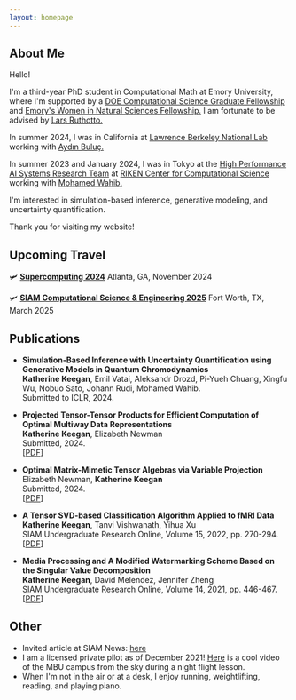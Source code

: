 ```yaml
---
layout: homepage
---
```


## About Me

Hello!

I'm a third-year PhD student in Computational Math at Emory University, where I'm supported by a [DOE Computational Science Graduate Fellowship](https://www.krellinst.org/csgf/) and [Emory's Women in Natural Sciences Fellowship.](https://www.gs.emory.edu/admissions/finance_overview.html#:~:text=The%20Women%20in%20Natural%20Sciences,have%20demonstrated%20outstanding%20academic%20achievement.) I am fortunate to be advised by [Lars Ruthotto.](https://www.math.emory.edu/~lruthot/)

In summer 2024, I was in California at [Lawrence Berkeley National Lab](https://www.lbl.gov/) working with [Aydın Buluç.](https://people.eecs.berkeley.edu/~aydin/)

In summer 2023 and January 2024, I was in Tokyo at the [High Performance AI Systems Research Team](https://www.r-ccs.riken.jp/en/research/labs/hpaisrt/) at [RIKEN Center for Computational Science](https://www.r-ccs.riken.jp/en/) working with [Mohamed Wahib.](https://scholar.google.com/citations?user=C3fmEegAAAAJ&hl=en)

I'm interested in simulation-based inference, generative modeling, and uncertainty quantification.

Thank you for visiting my website!

## Upcoming Travel

🛩️ **[Supercomputing 2024](https://sc24.supercomputing.org/)** 
Atlanta, GA, November 2024

🛩️ **[SIAM Computational Science & Engineering 2025](https://www.siam.org/conferences-events/siam-conferences/cse25/)**
Fort Worth, TX, March 2025

## Publications

- **Simulation-Based Inference with Uncertainty Quantification using Generative Models in Quantum Chromodynamics**
  <br>
  **Katherine Keegan**, Emil Vatai, Aleksandr Drozd, Pi-Yueh Chuang, Xingfu Wu, Nobuo Sato, Johann Rudi, Mohamed Wahib.
  <br>
  Submitted to ICLR, 2024.
  
- **Projected Tensor-Tensor Products for Efficient Computation of Optimal Multiway Data Representations**
  <br>
  **Katherine Keegan**, Elizabeth Newman
  <br>
  Submitted, 2024.
  <br>
  [[PDF](https://arxiv.org/pdf/2409.19402)]
  
- **Optimal Matrix-Mimetic Tensor Algebras via Variable Projection**
  <br>
  Elizabeth Newman, **Katherine Keegan**
  <br>
  Submitted, 2024.
  <br>
  [[PDF](https://arxiv.org/pdf/2406.06942)]
  
- **A Tensor SVD-based Classification Algorithm Applied to fMRI Data**
  <br>
  **Katherine Keegan**, Tanvi Vishwanath, Yihua Xu
  <br>
  SIAM Undergraduate Research Online, Volume 15, 2022, pp. 270-294.
  <br>
  [[PDF](https://www.siam.org/Portals/0/Publications/SIURO/Vol15/S145652R.pdf?ver=2022-08-29-124210-473)] 

- **Media Processing and A Modified Watermarking Scheme Based on the Singular Value Decomposition**
  <br>
  **Katherine Keegan**, David Melendez, Jennifer Zheng
  <br>
  SIAM Undergraduate Research Online, Volume 14, 2021, pp. 446-467.
  <br>
  [[PDF](https://www.siam.org/Portals/0/Documents/S141166PDF.pdf?ver=2021-09-23-070730-093)] 
  
## Other

- Invited article at SIAM News: [here](https://sinews.siam.org/Details-Page/a-modified-watermarking-scheme-based-on-the-singular-value-decomposition)
- I am a licensed private pilot as of December 2021! [Here](https://youtu.be/YhEA6PkSirU) is a cool video of the MBU campus from the sky during a night flight lesson. 
- When I'm not in the air or at a desk, I enjoy running, weightlifting, reading, and playing piano.
